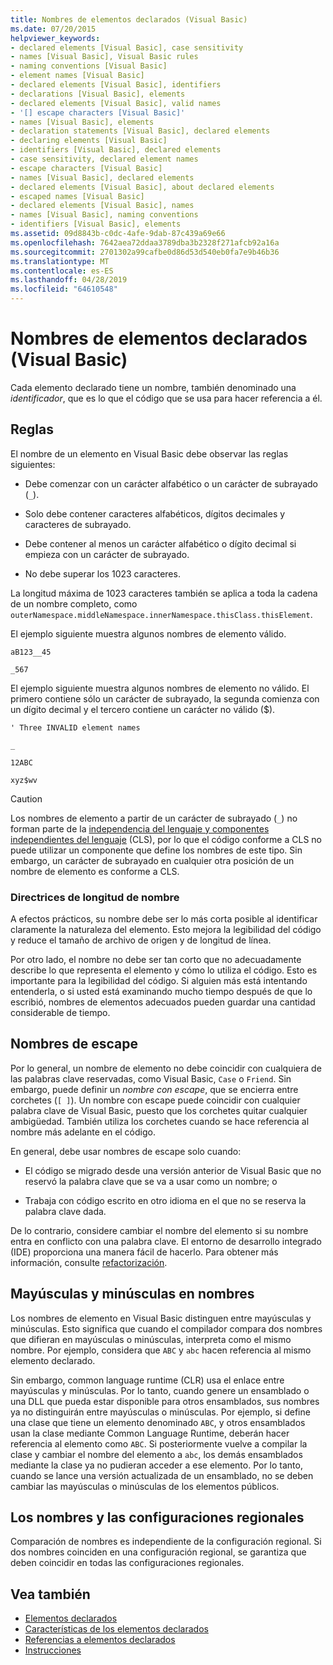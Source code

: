 ```yaml
---
title: Nombres de elementos declarados (Visual Basic)
ms.date: 07/20/2015
helpviewer_keywords:
- declared elements [Visual Basic], case sensitivity
- names [Visual Basic], Visual Basic rules
- naming conventions [Visual Basic]
- element names [Visual Basic]
- declared elements [Visual Basic], identifiers
- declarations [Visual Basic], elements
- declared elements [Visual Basic], valid names
- '[] escape characters [Visual Basic]'
- names [Visual Basic], elements
- declaration statements [Visual Basic], declared elements
- declaring elements [Visual Basic]
- identifiers [Visual Basic], declared elements
- case sensitivity, declared element names
- escape characters [Visual Basic]
- names [Visual Basic], declared elements
- declared elements [Visual Basic], about declared elements
- escaped names [Visual Basic]
- declared elements [Visual Basic], names
- names [Visual Basic], naming conventions
- identifiers [Visual Basic], elements
ms.assetid: 09d8843b-c0dc-4afe-9dab-87c439a69e66
ms.openlocfilehash: 7642aea72ddaa3789dba3b2328f271afcb92a16a
ms.sourcegitcommit: 2701302a99cafbe0d86d53d540eb0fa7e9b46b36
ms.translationtype: MT
ms.contentlocale: es-ES
ms.lasthandoff: 04/28/2019
ms.locfileid: "64610548"
---
```

# <a name="declared-element-names-visual-basic"></a>Nombres de elementos declarados (Visual Basic)
Cada elemento declarado tiene un nombre, también denominado una *identificador*, que es lo que el código que se usa para hacer referencia a él.  
  
## <a name="rules"></a>Reglas  
 El nombre de un elemento en Visual Basic debe observar las reglas siguientes:  
  
- Debe comenzar con un carácter alfabético o un carácter de subrayado (`_`).  
  
- Solo debe contener caracteres alfabéticos, dígitos decimales y caracteres de subrayado.  
  
- Debe contener al menos un carácter alfabético o dígito decimal si empieza con un carácter de subrayado.  
  
- No debe superar los 1023 caracteres.  
  
 La longitud máxima de 1023 caracteres también se aplica a toda la cadena de un nombre completo, como `outerNamespace.middleNamespace.innerNamespace.thisClass.thisElement`.  
  
 El ejemplo siguiente muestra algunos nombres de elemento válido.  
  
 `aB123__45`  
  
 `_567`  
  
 El ejemplo siguiente muestra algunos nombres de elemento no válido. El primero contiene sólo un carácter de subrayado, la segunda comienza con un dígito decimal y el tercero contiene un carácter no válido ($).  
  
 `' Three INVALID element names`  
  
 `_`  
  
 `12ABC`  
  
 `xyz$wv`  
  
> [!CAUTION]
>  Los nombres de elemento a partir de un carácter de subrayado (`_`) no forman parte de la [independencia del lenguaje y componentes independientes del lenguaje](../../../../standard/language-independence-and-language-independent-components.md) (CLS), por lo que el código conforme a CLS no puede utilizar un componente que define los nombres de este tipo. Sin embargo, un carácter de subrayado en cualquier otra posición de un nombre de elemento es conforme a CLS.  
  
### <a name="name-length-guidelines"></a>Directrices de longitud de nombre  
 A efectos prácticos, su nombre debe ser lo más corta posible al identificar claramente la naturaleza del elemento. Esto mejora la legibilidad del código y reduce el tamaño de archivo de origen y de longitud de línea.  
  
 Por otro lado, el nombre no debe ser tan corto que no adecuadamente describe lo que representa el elemento y cómo lo utiliza el código. Esto es importante para la legibilidad del código. Si alguien más está intentando entenderla, o si usted está examinando mucho tiempo después de que lo escribió, nombres de elementos adecuados pueden guardar una cantidad considerable de tiempo.  
  
## <a name="escaped-names"></a>Nombres de escape  
 Por lo general, un nombre de elemento no debe coincidir con cualquiera de las palabras clave reservadas, como Visual Basic, `Case` o `Friend`. Sin embargo, puede definir un *nombre con escape*, que se encierra entre corchetes (`[ ]`). Un nombre con escape puede coincidir con cualquier palabra clave de Visual Basic, puesto que los corchetes quitar cualquier ambigüedad. También utiliza los corchetes cuando se hace referencia al nombre más adelante en el código.  
  
 En general, debe usar nombres de escape solo cuando:  
  
- El código se migrado desde una versión anterior de Visual Basic que no reservó la palabra clave que se va a usar como un nombre; o  
  
- Trabaja con código escrito en otro idioma en el que no se reserva la palabra clave dada.  
  
 De lo contrario, considere cambiar el nombre del elemento si su nombre entra en conflicto con una palabra clave. El entorno de desarrollo integrado (IDE) proporciona una manera fácil de hacerlo. Para obtener más información, consulte [refactorización](/visualstudio/vb-ide/refactoring-vb).  
  
## <a name="case-sensitivity-in-names"></a>Mayúsculas y minúsculas en nombres  
 Los nombres de elemento en Visual Basic distinguen entre mayúsculas y minúsculas. Esto significa que cuando el compilador compara dos nombres que difieran en mayúsculas o minúsculas, interpreta como el mismo nombre. Por ejemplo, considera que `ABC` y `abc` hacen referencia al mismo elemento declarado.  
  
 Sin embargo, common language runtime (CLR) usa el enlace entre mayúsculas y minúsculas. Por lo tanto, cuando genere un ensamblado o una DLL que pueda estar disponible para otros ensamblados, sus nombres ya no distinguirán entre mayúsculas o minúsculas. Por ejemplo, si define una clase que tiene un elemento denominado `ABC`, y otros ensamblados usan la clase mediante Common Language Runtime, deberán hacer referencia al elemento como `ABC`. Si posteriormente vuelve a compilar la clase y cambiar el nombre del elemento a `abc`, los demás ensamblados mediante la clase ya no pudieran acceder a ese elemento. Por lo tanto, cuando se lance una versión actualizada de un ensamblado, no se deben cambiar las mayúsculas o minúsculas de los elementos públicos.  
  
## <a name="names-and-locales"></a>Los nombres y las configuraciones regionales  
 Comparación de nombres es independiente de la configuración regional. Si dos nombres coinciden en una configuración regional, se garantiza que deben coincidir en todas las configuraciones regionales.  
  
## <a name="see-also"></a>Vea también

- [Elementos declarados](../../../../visual-basic/programming-guide/language-features/declared-elements/index.md)
- [Características de los elementos declarados](../../../../visual-basic/programming-guide/language-features/declared-elements/declared-element-characteristics.md)
- [Referencias a elementos declarados](../../../../visual-basic/programming-guide/language-features/declared-elements/references-to-declared-elements.md)
- [Instrucciones](../../../../visual-basic/language-reference/statements/index.md)
